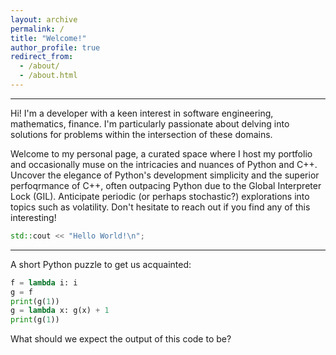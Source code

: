 ```yaml
---
layout: archive
permalink: /
title: "Welcome!"
author_profile: true
redirect_from: 
  - /about/
  - /about.html
---
```

---

Hi! I'm a developer with a keen interest in software engineering, mathematics, finance. I'm particularly passionate about delving into solutions for problems within the intersection of these domains. 

Welcome to my personal page, a curated space where I host my portfolio and occasionally muse on the intricacies and nuances of Python and C++. Uncover the elegance of Python's development simplicity and the superior perfoqrmance of C++, often outpacing Python due to the Global Interpreter Lock (GIL). Anticipate periodic (or perhaps stochastic?) explorations into topics such as volatility. Don't hesitate to reach out if you find any of this interesting!

```cpp
std::cout << "Hello World!\n";
``` 

---

A short Python puzzle to get us acquainted:
```python
f = lambda i: i
g = f
print(g(1))
g = lambda x: g(x) + 1
print(g(1))
```
What should we expect the output of this code to be? 
